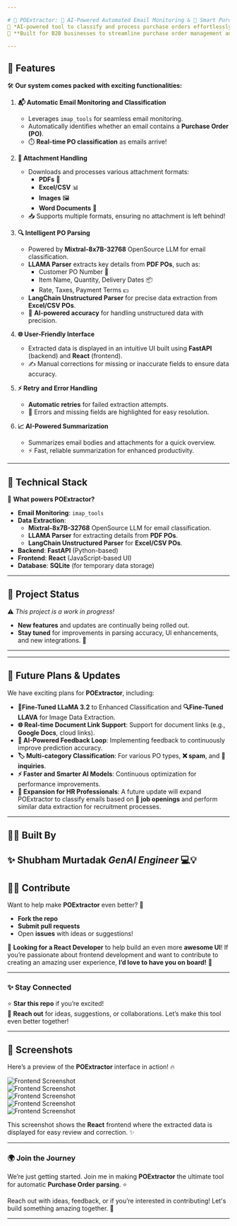 ```yaml
---

# 📧 POExtractor: 🤖 AI-Powered Automated Email Monitoring & 📝 Smart Purchase Order Parsing
🚀 *AI-powered tool to classify and process purchase orders effortlessly!*  
💼 **Built for B2B businesses to streamline purchase order management and optimize workflows.**

---
```


## 🌟 **Features**  
🛠️ **Our system comes packed with exciting functionalities:**

1. **📬 Automatic Email Monitoring and Classification**  
   - Leverages `imap_tools` for seamless email monitoring.  
   - Automatically identifies whether an email contains a **Purchase Order (PO)**.  
   - ⏱️ **Real-time PO classification** as emails arrive!

2. **📂 Attachment Handling**  
   - Downloads and processes various attachment formats:  
     - **PDFs** 📝  
     - **Excel/CSV** 📊  
     - **Images** 🖼️  
     - **Word Documents** 📄  
   - 📥 Supports multiple formats, ensuring no attachment is left behind!

3. **🔍 Intelligent PO Parsing**  
   - Powered by **Mixtral-8x7B-32768** OpenSource LLM for email classification.  
   - **LLAMA Parser** extracts key details from **PDF POs**, such as:  
     - Customer PO Number 📑  
     - Item Name, Quantity, Delivery Dates 📦  
     - Rate, Taxes, Payment Terms 💵  
   - **LangChain Unstructured Parser** for precise data extraction from **Excel/CSV POs**.  
   - 🧠 **AI-powered accuracy** for handling unstructured data with precision.

4. **🌐 User-Friendly Interface**  
   - Extracted data is displayed in an intuitive UI built using **FastAPI** (backend) and **React** (frontend).  
   - ✍️ Manual corrections for missing or inaccurate fields to ensure data accuracy.

5. **⚡ Retry and Error Handling**  
   - **Automatic retries** for failed extraction attempts.  
   - 🚨 Errors and missing fields are highlighted for easy resolution.

6. **📈 AI-Powered Summarization**  
   - Summarizes email bodies and attachments for a quick overview.  
   - ⚡ Fast, reliable summarization for enhanced productivity.

---

## 🚧 **Technical Stack**  

🔧 **What powers POExtractor?**  

- **Email Monitoring**: `imap_tools`  
- **Data Extraction**:  
  - **Mixtral-8x7B-32768** OpenSource LLM for email classification.  
  - **LLAMA Parser** for extracting details from **PDF POs**.  
  - **LangChain Unstructured Parser** for **Excel/CSV POs**.  
- **Backend**: **FastAPI** (Python-based)  
- **Frontend**: **React** (JavaScript-based UI)  
- **Database**: **SQLite** (for temporary data storage)

---

## 🚧 **Project Status**  
⚠️ *This project is a work in progress!*  
- **New features** and updates are continually being rolled out.  
- **Stay tuned** for improvements in parsing accuracy, UI enhancements, and new integrations. 🚀

---
---

## 🚀 **Future Plans & Updates**  
We have exciting plans for **POExtractor**, including:  
- **🤖Fine-Tuned LLaMA 3.2** to Enhanced Classification and **🔍Fine-Tuned LLAVA** for Image Data Extraction.
- **🌐 Real-time Document Link Support**: Support for document links (e.g., **Google Docs**, cloud links).  
- **💬 AI-Powered Feedback Loop**: Implementing feedback to continuously improve prediction accuracy.  
- **🏷️ Multi-category Classification**: For various PO types, **❌ spam**, and **📩 inquiries**.  
- **⚡ Faster and Smarter AI Models**: Continuous optimization for performance improvements.  
- **👥 Expansion for HR Professionals**: A future update will expand POExtractor to classify emails based on **💼 job openings** and perform similar data extraction for recruitment processes.
---

## 👨‍💻 **Built By**  
✨ **Shubham Murtadak**  *GenAI Engineer* 💻💡  
---

## 👩‍💻 **Contribute**  
Want to help make **POExtractor** even better? 🎉  
- **Fork the repo**  
- **Submit pull requests**  
- Open **issues** with ideas or suggestions!  

🚀 **Looking for a React Developer** to help build an even more **awesome UI**! If you’re passionate about frontend development and want to contribute to creating an amazing user experience, **I’d love to have you on board!** 🌟

---

### ✨ **Stay Connected**  
⭐ **Star this repo** if you’re excited!  
🙌 **Reach out** for ideas, suggestions, or collaborations. Let’s make this tool even better together!  

---

## 📸 **Screenshots**  

Here’s a preview of the **POExtractor** interface in action! 🔥  

![Frontend Screenshot](screenshots/uia.png)  
![Frontend Screenshot](screenshots/uib.png)  
![Frontend Screenshot](screenshots/uic.png)  
![Frontend Screenshot](screenshots/uid.png)  
![Frontend Screenshot](screenshots/uie.png)  

This screenshot shows the **React** frontend where the extracted data is displayed for easy review and correction. ✨

---

### 🌍 **Join the Journey**  
We’re just getting started. Join me in making **POExtractor** the ultimate tool for automatic **Purchase Order parsing**. ⭐  

Reach out with ideas, feedback, or if you’re interested in contributing! Let's build something amazing together. 🚀

---
